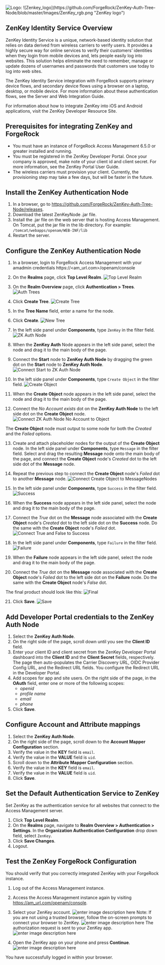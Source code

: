 
![Logo: !\[Zenkey_logo\](https://github.com/ForgeRock/ZenKey-Auth-Tree-Node/blob/master/Images/ZenKey_rgb.png "ZenKey logo")](Images/ZenKey_rgb.png)

## ZenKey Identity Service Overview
ZenKey Identity Service is a unique, network-based identity solution that relies on data derived from wireless carriers to verify users. It provides a highly secure way for online services to verify their customers’ identities when they login from mobile devices and, lets people easily log into websites. This solution helps eliminate the need to remember, manage or update dozens of usernames and passwords that customers use today to log into web sites.

The ZenKey Identity Service integration with ForgeRock supports primary device flows, and secondary device flows using a browser on a laptop, desktop, or mobile device. For more information about these authentication flows, see the Server and Web Integration Guide.

For information about how to integrate ZenKey into iOS and Android applications, visit the ZenKey Developer Resource Site.

## Prerequisites for integrating ZenKey and ForgeRock
* You must have an instance of ForgeRock Access Management 6.5.0 or greater installed and running.
* You must be registered in the ZenKey Developer Portal. Once your company is approved, make note of your client id and client secret. For more information, see the ZenKey Portal User Guide.
* The wireless carriers must provision your client. Currently, the provisioning step may take a few days, but will be faster in the future.

## Install the ZenKey Authentication Node
1. In a browser, go to https://github.com/ForgeRock/ZenKey-Auth-Tree-Node/releases.
2. Download the latest ZenKeyNode .jar file.
3. Install the .jar file on the web server that is hosting Access Management. On Tomcat, put the jar file in the lib directory. For example: ```/tomcat/webapps/openam/WEB-INF/lib```
4. Restart the server.

## Configure the ZenKey Authentication Node
1. In a browser, login to ForgeRock Access Management with your amadmin credentials
https://<am_url.com>/openam/console

2. On the **Realms** page, click **Top Level Realm**.
![Top Level Realm](Images/Step2TopLevelRealm.png)

3. On the **Realm Overview** page, click **Authentication > Trees**.
![Auth Trees](Images/Step3AuthTrees.png)

4. Click **Create Tree**.
![Create Tree](Images/Step4CreateTree.png)

5. In the **Tree Name** field, enter a name for the node.

6. Click **Create**.
![New Tree](Images/Step6NewTree.png)

7. In the left side panel under **Components**, type ``ZenKey`` in the filter field.
![ZK Auth Node](Images/Step7ZKAuthNode.png)

8. When the **ZenKey Auth** Node appears in the left side panel, select the node and drag it to the main body of the page.

9. Connect the **Start** node to **ZenKey Auth Node** by dragging the green dot on the **Start** node to **ZenKey Auth Node**.
![Connect Start to ZK Auth Node](Images/Step9ConnectStart-ZKAuthNode.png)

10. In the left side panel under **Components**, type ``Create Object`` in the filter field.
![Create Object](Images/Step10CreateObject.png)

11. When the **Create Object** node appears in the left side panel, select the node and drag it to the main body of the page.

12. Connect the *No Account exists* dot on the **ZenKey Auth Node** to the left side dot on the **Create Object** node.
![Connect ZK Auth Node No Account to Object](Images/Step12ConnectNoAccount-CreateObject.png)

The **Create Object** node must output to some node for both the *Created* and the *Failed* options.

13. Create and attach placeholder nodes for the output of the **Create Object** node. In the left side panel under **Components**, type ``Message`` in the filter field. Select and drag the resulting **Message** node onto the main body of the page, and connect the **Create Object** node's *Created* dot to the left side dot of the **Message** node.

14. Repeat the previous step to connect the **Create Object** node's *Failed* dot to another **Message** node.
![Connect Create Object to MessageNodes](Images/Step14ConnectCreateObject-MessageNodes.png)

15. In the left side panel under **Components**, type ``Success`` in the filter field.
![Success](Images/Step15Success.png)

16. When the **Success** node appears in the left side panel, select the node and drag it to the main body of the page.

17. Connect the *True* dot on the **Message** node associated with the **Create Object** node's *Created* dot to the left side dot on the **Success** node. Do the same with the **Create Object** node's *Failed* dot.
![Connect True and False to Success](Images/Step17ConnectTrueFalse-Success.png)

18. In the left side panel under **Components**, type ``Failure`` in the filter field.
![Failure](Images/Step18Failure.png)

19. When the **Failure** node appears in the left side panel, select the node and drag it to the main body of the page.

20. Connect the *True* dot on the **Message** node associated with the **Create Object** node's *Failed* dot to the left side dot on the **Failure** node. Do the same with the **Create Object** node's *False* dot.

The final product should look like this:
![Final](Images/Step20Final.png)

21. Click **Save**.
![Save](Images/Step21Save.png)

## Add Developer Portal credentials to the ZenKey Auth Node
1. Select the **ZenKey Auth Node**.
2. On the right side of the page, scroll down until you see the **Client ID** field.
3. Enter your client ID and client secret from the ZenKey Developer Portal dashboard into the **Client ID** and the **Client Secret** fields, respectively. The page then auto-populates the Carrier Discovery URL, OIDC Provider Config URL, and the Redirect URL fields. You configure the Redirect URL in the Developer Portal.
4. Add scopes for app and site users. On the right side of the page, in the **OAuth** field, enter one or more of the following scopes:
	* *openid*
	* *profile name*
	* *email*
	* *phone*
5. Click **Save**.

## Configure Account and Attribute mappings
1. Select the **ZenKey Auth Node**.
2. On the right side of the page, scroll down to the **Account Mapper Configuration** section.
3. Verify the value in the **KEY** field is `email`.
4. Verify the value in the **VALUE** field is `uid`.
5. Scroll down to the **Attribute Mapper Configuration** section.
6. Verify the value in the **KEY** field is `email`.
7. Verify the value in the **VALUE** field is `uid`.
8. Click **Save**.

## Set the Default Authentication Service to ZenKey
Set ZenKey as the authentication service for all websites that connect to the Access Management server.

1. Click **Top Level Realm**.
2. On the **Realms** page, navigate to **Realm Overview > Authentication > Settings**.
In the **Organization Authentication Configuration** drop down field, select ``ZenKey``.
3. Click **Save Changes**.
4. Logout.

## Test the ZenKey ForgeRock Configuration
You should verify that you correctly integrated ZenKey with your ForgeRock instance.

1. Log out of the Access Management instance.

2. Access the Access Management instance again by visiting https://am_url.com/openam/console.

3. Select your ZenKey account.
![enter image description here](https://github.com/ForgeRock/ZenKey-Auth-Tree-Node/raw/master/Images/02_trusted_browser.png)
Note: If you are not using a trusted browser, follow the on-screen prompts to connect your browser to ZenKey.
![enter image description here](https://github.com/ForgeRock/ZenKey-Auth-Tree-Node/raw/master/Images/02_connect_trusted_browser.png)
The authorization request is sent to your ZenKey app.
![enter image description here](https://github.com/ForgeRock/ZenKey-Auth-Tree-Node/raw/master/Images/03_auth_request_sent.png)

4. Open the ZenKey app on your phone and press **Continue**.
![enter image description here](https://github.com/ForgeRock/ZenKey-Auth-Tree-Node/raw/master/Images/continue_all_carriers1.png)

You have successfully logged in within your browser.